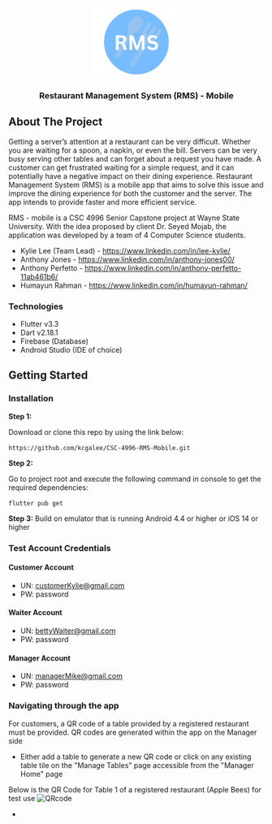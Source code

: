 <div align = "center">
  <img src="assets/images/RMS_logo.png" alt="Logo" width="180">
  <h3 align="center">Restaurant Management System (RMS) - Mobile</h3>
</div>

<!-- ABOUT THE PROJECT -->
## About The Project
Getting a server’s attention at a restaurant can be very difficult. Whether you are waiting for a spoon, a napkin, or even the bill. Servers can be very busy serving other tables and can forget about a request you have made. A customer can get frustrated waiting for a simple request, and it can potentially have a negative impact on their dining experience. Restaurant Management System (RMS) is a mobile app that aims to solve this issue and improve the dining experience for both the customer and the server. The app intends to provide faster and more efficient service.

RMS - mobile is a CSC 4996 Senior Capstone project at Wayne State University. With the idea proposed by client Dr. Seyed Mojab, the application was developed by a team of 4 Computer Science students.

* Kylie Lee (Team Lead) - https://www.linkedin.com/in/lee-kylie/
* Anthony Jones - https://www.linkedin.com/in/anthony-jones00/
* Anthony Perfetto - https://www.linkedin.com/in/anthony-perfetto-11ab461b6/
* Humayun Rahman - https://www.linkedin.com/in/humayun-rahman/

### Technologies
* Flutter v3.3 
* Dart v2.18.1
* Firebase (Database)
* Android Studio (IDE of choice)

<!-- GETTING STARTED -->
## Getting Started

### Installation
**Step 1:**

Download or clone this repo by using the link below:

```
https://github.com/kcgalee/CSC-4996-RMS-Mobile.git
```

**Step 2:**

Go to project root and execute the following command in console to get the required dependencies: 

```
flutter pub get 
```
**Step 3:**
Build on emulator that is running Android 4.4 or higher or iOS 14 or higher

### Test Account Credentials
#### Customer Account
* UN: customerKylie@gmail.com
* PW: password

#### Waiter Account
* UN: bettyWaiter@gmail.com
* PW: password

#### Manager Account
* UN: managerMike@gmail.com
* PW: password

### Navigating through the app
For customers, a QR code of a table provided by a registered restaurant must be provided. QR codes are generated within the app on the Manager side 
* Either add a table to generate a new QR code or click on any existing table tile on the "Manage Tables" page accessible from the "Manager Home" page

Below is the QR Code for Table 1 of a registered restaurant (Apple Bees) for test use
<img src="[assets/images/RMS_logo.png](https://user-images.githubusercontent.com/72528145/205463031-b1689ab0-7683-4aa2-a47c-bdecd97190e2.png)" alt="QRcode" width="180">

* 
